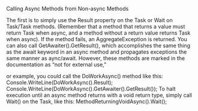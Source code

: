 Calling Async Methods from Non-async Methods

The first is to simply use the Result property on the Task<T> or Wait on Task/Task<T> methods.
(Remember that a method that returns a value must return Task<T> when async, and a method without a
return value returns Task when async). If the method fails, an AggregateException is returned.
You can also call GetAwaiter().GetResult(), which accomplishes the same thing as the await
keyword in an async method and propagates exceptions the same manner as aync/await. However, these
methods are marked in the documentation as “not for external use,”


or example, you could call the DoWorkAsync() method like this:
Console.WriteLine(DoWorkAsync().Result);
Console.WriteLine(DoWorkAsync().GetAwaiter().GetResult());
To halt execution until an async method returns with a void return type, simply call Wait() on the Task,
like this:
MethodReturningVoidAsync().Wait();

